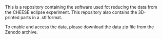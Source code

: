 This is a repository containing the software used fot reducing the 
data from the CHEESE eclipse experiment. This repository also contains 
the 3D-printed parts in a .stl format.


To enable and access the data, please download the data zip file from
the Zenodo archive. 
